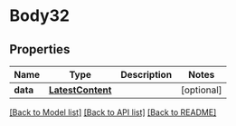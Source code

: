 # Body32

## Properties
Name | Type | Description | Notes
------------ | ------------- | ------------- | -------------
**data** | [**LatestContent**](LatestContent.md) |  | [optional] 

[[Back to Model list]](../README.md#documentation-for-models) [[Back to API list]](../README.md#documentation-for-api-endpoints) [[Back to README]](../README.md)

